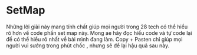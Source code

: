 # SetMap
Những lời giải này mang tính chất giúp mọi người trong 28 tech có thể hiểu rõ hơn về code phần set map này. Mong ae hãy đọc hiểu code và tự code lại để có thể hiểu rõ nhất về bài mình đang làm. Copy + Pasten chỉ giúp mọi người vui sướng trong phút chốc , nhưng sẽ để lại hậu quả sau này.
